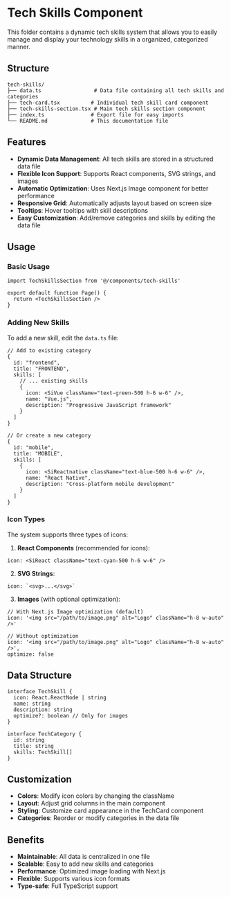 # Tech Skills Component

This folder contains a dynamic tech skills system that allows you to easily manage and display your technology skills in a organized, categorized manner.

## Structure

```
tech-skills/
├── data.ts                 # Data file containing all tech skills and categories
├── tech-card.tsx          # Individual tech skill card component
├── tech-skills-section.tsx # Main tech skills section component
├── index.ts               # Export file for easy imports
└── README.md              # This documentation file
```

## Features

- **Dynamic Data Management**: All tech skills are stored in a structured data file
- **Flexible Icon Support**: Supports React components, SVG strings, and images
- **Automatic Optimization**: Uses Next.js Image component for better performance
- **Responsive Grid**: Automatically adjusts layout based on screen size
- **Tooltips**: Hover tooltips with skill descriptions
- **Easy Customization**: Add/remove categories and skills by editing the data file

## Usage

### Basic Usage

```tsx
import TechSkillsSection from '@/components/tech-skills'

export default function Page() {
  return <TechSkillsSection />
}
```

### Adding New Skills

To add a new skill, edit the `data.ts` file:

```tsx
// Add to existing category
{
  id: "frontend",
  title: "FRONTEND",
  skills: [
    // ... existing skills
    {
      icon: <SiVue className="text-green-500 h-6 w-6" />,
      name: "Vue.js",
      description: "Progressive JavaScript framework"
    }
  ]
}

// Or create a new category
{
  id: "mobile",
  title: "MOBILE",
  skills: [
    {
      icon: <SiReactnative className="text-blue-500 h-6 w-6" />,
      name: "React Native",
      description: "Cross-platform mobile development"
    }
  ]
}
```

### Icon Types

The system supports three types of icons:

1. **React Components** (recommended for icons):
```tsx
icon: <SiReact className="text-cyan-500 h-6 w-6" />
```

2. **SVG Strings**:
```tsx
icon: `<svg>...</svg>`
```

3. **Images** (with optional optimization):
```tsx
// With Next.js Image optimization (default)
icon: '<img src="/path/to/image.png" alt="Logo" className="h-8 w-auto" />'

// Without optimization
icon: '<img src="/path/to/image.png" alt="Logo" className="h-8 w-auto" />',
optimize: false
```

## Data Structure

```tsx
interface TechSkill {
  icon: React.ReactNode | string
  name: string
  description: string
  optimize?: boolean // Only for images
}

interface TechCategory {
  id: string
  title: string
  skills: TechSkill[]
}
```

## Customization

- **Colors**: Modify icon colors by changing the className
- **Layout**: Adjust grid columns in the main component
- **Styling**: Customize card appearance in the TechCard component
- **Categories**: Reorder or modify categories in the data file

## Benefits

- **Maintainable**: All data is centralized in one file
- **Scalable**: Easy to add new skills and categories
- **Performance**: Optimized image loading with Next.js
- **Flexible**: Supports various icon formats
- **Type-safe**: Full TypeScript support
